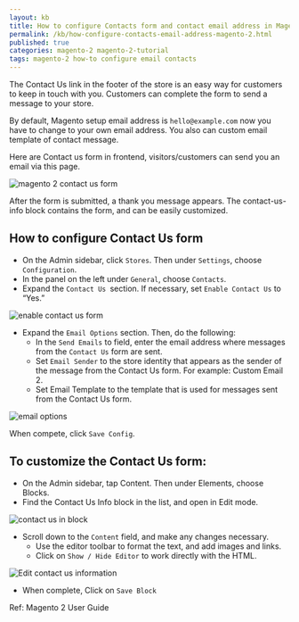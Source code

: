 ```yaml
---
layout: kb
title: How to configure Contacts form and contact email address in Magento 2
permalink: /kb/how-configure-contacts-email-address-magento-2.html
published: true
categories: magento-2 magento-2-tutorial
tags: magento-2 how-to configure email contacts
---
```


The Contact Us link in the footer of the store is an easy way for customers to keep in touch with
you. Customers can complete the form to send a message to your store.

By default, Magento setup email address is `hello@example.com` now you have to change to your own email address.
You also can custom email template of contact message.

Here are Contact us form in frontend, visitors/customers can send you an email via this page.

![magento 2 contact us form](https://lh3.googleusercontent.com/M6ykx1oP09jJLujtv1FGxLziTJsQpwX_Lzspz79WtvCM3gzwS5CDm7VZXQlS4bbjqCLVhBZxfysGDd1ZfunQtLvLGzjoVpM6LjFFo-jkwZTwRP7cPuUKghesDd95UuTR6SquwhIe)


After the form is submitted, a thank you message appears. The contact-us-info block
contains the form, and can be easily customized.


## How to configure Contact Us form

* On the Admin sidebar, click `Stores`. Then under `Settings`, choose `Configuration`.
* In the panel on the left under `General`, choose `Contacts`.
* Expand the `Contact Us `section. If necessary, set `Enable Contact Us` to “Yes.”

![enable contact us form](https://lh4.googleusercontent.com/O0bmPb6nqTYsMPlmvM6g9RT4kSgYazcwfzKz18i7hXwiELUmpcotbPawYNTo30QBG9OmGY_W7qTIBPkFng8KxJgd0fGgmU0WjTlX2yVbxv6Vlxf7hG56YhH7A_Lr4SkVOyqGSIiw)

* Expand the `Email Options` section. Then, do the following:
	* In the `Send Emails` to field, enter the email address where messages from the `Contact Us` form are sent.
	* Set `Email Sender` to the store identity that appears as the sender of the message from the Contact Us form. For example: Custom Email 2.
	* Set Email Template to the template that is used for messages sent from the Contact Us
form.


![email options](https://lh5.googleusercontent.com/J2S2OY8vAaM9SoAW3jdqhqF2NVJTSbYHoqWHWKE-79N8RWSZ0aPusaj5_yXjFamtMWHQBGBZ4RGEdem5WYv10AsaevpX0e-nQamdZgJU-rC8DXHw6gi5FjP57qLElAy2Pzy6oR3P)


When compete, click `Save Config`.



## To customize the Contact Us form:

* On the Admin sidebar, tap Content. Then under Elements, choose Blocks.
* Find the Contact Us Info block in the list, and open in Edit mode.

![contact us in block](https://lh5.googleusercontent.com/mdZFQ3iAmQaRqlasp60-Ic3rzJ-E02LpO-H-XOfo6xUk7UK-ZhiZ49XeathgG01kh1MzTSV5XAoKOEJSWEubcM3WKtIJXSUcCMAczgHwVXN6Nu0a2fAHnLxNbo6xchrMrMpSVba3)

* Scroll down to the `Content` field, and make any changes necessary.
	* Use the editor toolbar to format the text, and add images and links.
	* Click on `Show / Hide Editor` to work directly with the HTML.

![Edit contact us information](https://lh6.googleusercontent.com/3ZCaJ4igseCgojqU7uivRiTNRphyYH1Uhsw9estfqibug1YgXmfrTGjXa2VVDGAm83pFM31CGzATWZi-gTTyVUczmMf1qzRxiyRWG387GFVgg65hDU746sq9tT_DFlN_n5WWVYn-)

* When complete, Click on `Save Block`


Ref: Magento 2 User Guide